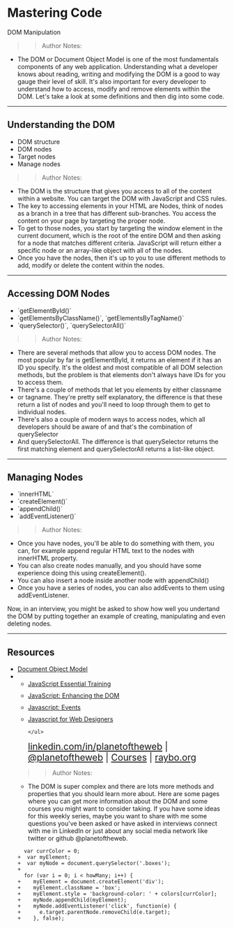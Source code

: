 
<!-- .slide: data-state="title" -->

# Mastering Code
DOM Manipulation

>> Author Notes:
- The DOM or Document Object Model is one of the most fundamentals components of any web application. Understanding what a developer knows about reading, writing and modifying the DOM is a good to way gauge their level of skill. It's also important for every developer to understand how to access, modify and remove elements within the DOM. Let's take a look at some definitions and then dig into some code.

---

## Understanding the DOM
<ul>
  <li class="fragment">DOM structure</li>
  <li class="fragment">DOM nodes</li>
  <li class="fragment">Target nodes</li>
  <li class="fragment">Manage nodes</li>
</ul>

>> Author Notes:
- The DOM is the structure that gives you access to all of the content within a website. You can target the DOM with JavaScript and CSS rules.
- The key to accessing elements in your HTML are Nodes, think of nodes as a branch in a tree that has different sub-branches. You access the content on your page by targeting the proper node.
- To get to those nodes, you start by targeting the window element in the current document, which is the root of the entire DOM and then asking for a node that matches different criteria. JavaScript will return either a specific node or an array-like object with all of the nodes.
- Once you have the nodes, then it's up to you to use different methods to add, modify or delete the content within the nodes.

---

## Accessing DOM Nodes
<ul>
  <li class="fragment">`getElementById()`</li>
  <li class="fragment">`getElementsByClassName()`, `getElementsByTagName()`</li>
  <li class="fragment">`querySelector()`, `querySelectorAll()`</li>
</li>
</ul>

>> Author Notes:
- There are several methods that allow you to access DOM nodes. The most popular by far is getElementById, it returns an element if it has an ID you specify. It's the oldest and most compatible of all DOM selection methods, but the problem is that elements don't always have IDs for you to access them.
- There's a couple of methods that let you elements by either classname 
- or tagname. They're pretty self explanatory, the difference is that these return a list of nodes and you'll need to loop through them to get to individual nodes.
- There's also a couple of modern ways to access nodes, which all developers should be aware of and that's the combination of querySelector
- And querySelectorAll. The difference is that querySelector returns the first matching element and querySelectorAll returns a list-like object.

---

## Managing Nodes
<ul>
  <li class="fragment">`innerHTML`</li>
  <li class="fragment">`createElement()`</li>
  <li class="fragment">`appendChild()`</li>
  <li class="fragment">`addEventListener()`</li>
</ul>

>> Author Notes:
- Once you have nodes, you'll be able to do something with them, you can, for example append regular HTML text to the nodes with innerHTML property.
- You can also create nodes manually, and you should have some experience doing this using createElement().
- You can also insert a node inside another node with appendChild()
- Once you have a series of nodes, you can also addEvents to them using addEventListener.

Now, in an interview, you might be asked to show how well you undertand the DOM by putting together an example of creating, manipulating and even deleting nodes.

---
## Resources
<ul>
  <li><a href="https://developer.mozilla.org/en-US/docs/Web/API/Document_Object_Model">Document Object Model</a></li>
  <li class="courses">
    <ul>
      <li style="margin-bottom: 10px"><a href="https://www.linkedin.com/learning/javascript-essential-training?u=104">JavaScript Essential Training</a></li>
      <li style="margin-bottom: 10px"><a href="https://www.lynda.com/HTML-tutorials/JavaScript-Enhancing-DOM/122462-2.html">JavaScript: Enhancing the DOM</a></li>
      <li style="margin-bottom: 10px"><a href="https://www.linkedin.com/learning/javascript-events?u=104">Javascript: Events</a></li>
      <li style="margin-bottom: 10px"><a href="https://www.linkedin.com/learning/javascript-for-web-designers-2?u=104">Javascript for Web Designers</a></li>

    </ul>
  <li style="list-style: none; font-size: 1.3rem;"><a href="hhttps://www.linkedin.com/in/planetoftheweb">linkedin.com/in/planetoftheweb</a> | <a href="https://www.twitter.com/planetoftheweb">@planetoftheweb</a> | <a href="https://www.linkedin.com/learning/instructors/ray-villalobos">Courses</a> | <a href="http://www.raybo.org">raybo.org</a></li>
</ul>


>> Author Notes:
- The DOM is super complex and there are lots more methods and properties that you should learn more about. Here are some pages where you can get more information about the DOM and some courses you might want to consider taking. If you have some ideas for this weekly series, maybe you want to share with me some questions you've been asked or have asked in interviews connect with me in LinkedIn or just about any social media network like twitter or github @planetoftheweb.

```
  var currColor = 0;
+  var myElement;
+  var myNode = document.querySelector('.boxes');
+
  for (var i = 0; i < howMany; i++) {
+    myElement = document.createElement('div');
+    myElement.className = 'box';
+    myElement.style = 'background-color: ' + colors[currColor];
+    myNode.appendChild(myElement);
+    myNode.addEventListener('click', function(e) {
+      e.target.parentNode.removeChild(e.target);
+    }, false);
```